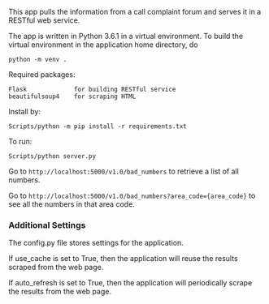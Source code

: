 This app pulls the information from a call complaint forum and serves it in a
RESTful web service.

The app is written in Python 3.6.1 in a virtual environment.  To
build the virtual environment in the application home directory, do

    python -m venv .

Required packages:

    Flask             for building RESTful service
    beautifulsoup4    for scraping HTML
    
Install by:

    Scripts/python -m pip install -r requirements.txt

To run:

    Scripts/python server.py

Go to `http://localhost:5000/v1.0/bad_numbers` to retrieve a list of all
numbers.

Go to `http://localhost:5000/v1.0/bad_numbers?area_code={area_code}` to see all
the numbers in that area code.

### Additional Settings

The config.py file stores settings for the application.

If use_cache is set to True, then the application will reuse the results
scraped from the web page.

If auto_refresh is set to True, then the application will periodically
scrape the results from the web page.
